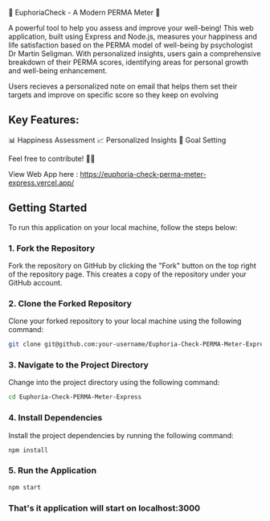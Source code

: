 🌟 EuphoriaCheck - A Modern PERMA Meter 🌟

A powerful tool to help you assess and improve your well-being! This web application, built using Express and Node.js, measures your happiness and life satisfaction based on the PERMA model of well-being by psychologist Dr Martin Seligman.
With personalized insights, users gain a comprehensive breakdown of their PERMA scores, identifying areas for personal growth and well-being enhancement.

Users recieves a personalized note on email that helps them set their targets and improve on specific score so they keep on evolving

## Key Features:

📊 Happiness Assessment
📈 Personalized Insights
🎯 Goal Setting

Feel free to contribute! 🌈✨

View Web App here : https://euphoria-check-perma-meter-express.vercel.app/

## Getting Started

To run this application on your local machine, follow the steps below:

### 1. Fork the Repository

Fork the repository on GitHub by clicking the "Fork" button on the top right of the repository page. This creates a copy of the repository under your GitHub account.

### 2. Clone the Forked Repository

Clone your forked repository to your local machine using the following command:

```bash
git clone git@github.com:your-username/Euphoria-Check-PERMA-Meter-Express.git
```

### 3. Navigate to the Project Directory

Change into the project directory using the following command:

```bash
cd Euphoria-Check-PERMA-Meter-Express
```

### 4. Install Dependencies

Install the project dependencies by running the following command:

```bash
npm install
```

### 5. Run the Application

```bash
npm start
```

### That's it application will start on localhost:3000
